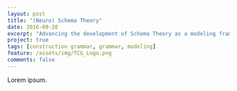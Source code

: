 ```yaml
---
layout: post
title: "(Neuro) Schema Theory"
date: 2016-09-20
excerpt: "Advancing the development of Schema Theory as a modeling framework for cognitive computations."
project: true
tags: [construction grammar, grammar, modeling]
feature: /assets/img/TCG_Logo.png
comments: false
---
```


Lorem ipsum.